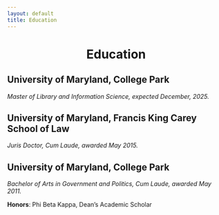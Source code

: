 ```yaml
---
layout: default
title: Education
---
```


<h1 align="center"> Education</h1>

## University of Maryland, College Park
*Master of Library and Information Science, expected December, 2025.*

## University of Maryland, Francis King Carey School of Law
*Juris Doctor, Cum Laude, awarded May 2015.*

## University of Maryland, College Park
*Bachelor of Arts in Government and Politics, Cum Laude, awarded May 2011.*

**Honors**: Phi Beta Kappa, Dean’s Academic Scholar
